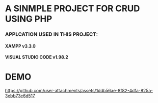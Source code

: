 # A SINMPLE PROJECT FOR CRUD USING PHP

<h3>APPLCATION USED IN THIS PROJECT:</h3>
<h4>XAMPP v3.3.0</h4>
<h4>VISUAL STUDIO CODE v1.98.2</h4>

# DEMO
https://github.com/user-attachments/assets/1ddb56ae-8f82-4dfa-825a-3ebb73c6d517
